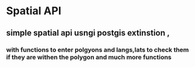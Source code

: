 # Spatial API

## simple spatial api usngi postgis extinstion ,

### with functions to enter polgyons and langs,lats to check them if they are withen the polygon and much more functions
